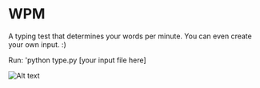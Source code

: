 WPM
===

A typing test that determines your words per minute. You can even create your own input. :)

Run: 'python type.py [your input file here]

![Alt text](http://i307.photobucket.com/albums/nn284/xLitoRayRay/test_zpscec30719.png "WPM")
